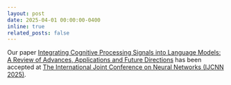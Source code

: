```yaml
---
layout: post
date: 2025-04-01 00:00:00-0400
inline: true
related_posts: false
---
```




Our paper [Integrating Cognitive Processing Signals into Language Models: A Review of Advances, Applications and Future Directions](https://arxiv.org/pdf/2504.06843) has been accepted at [The International Joint Conference on Neural Networks (IJCNN 2025)](https://2025.ijcnn.org).